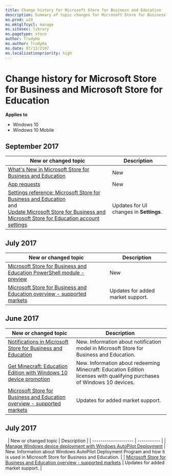 ```yaml
---
title: Change history for Microsoft Store for Business and Education
description: Summary of topic changes for Microsoft Store for Business and Microsoft Store for Education. 
ms.prod: w10
ms.mktglfcycl: manage
ms.sitesec: library
ms.pagetype: store
author: TrudyHa
ms.author: TrudyHa
ms.date: 07/12/2107
ms.localizationpriority: high
---
```


# Change history for Microsoft Store for Business and Microsoft Store for Education  

**Applies to**

-   Windows 10
-   Windows 10 Mobile

## September 2017

| New or changed topic | Description |
| --- | --- |
| [What's New in Microsoft Store for Business and Education](whats-new-microsoft-store-business-education.md) | New |
| [App requests](https://docs.microsoft.com/microsoft-store/acquire-apps-windows-store-for-business#request-apps) | New |
| [Settings reference: Microsoft Store for Business and Education](manage-settings-microsoft-store-for-business.md) </br> and </br> [Update Microsoft Store for Business and Microsoft Store for Education account settings](update-windows-store-for-business-account-settings.md) | Updates for UI changes in **Settings**. |

## July 2017

| New or changed topic | Description |
| --- | --- |
| [Microsoft Store for Business and Education PowerShell module - preview](microsoft-store-for-business-education-powershell-module.md) | New |
| [Microsoft Store for Business and Education overview - supported markets](https://docs.microsoft.com/en-us/microsoft-store/windows-store-for-business-overview#supported-markets) | Updates for added market support. |

## June 2017
| New or changed topic | Description |
| -------------------- | ----------- |
| [Notifications in Microsoft Store for Business and Education](notifications-microsoft-store-business.md) | New. Information about notification model in Microsoft Store for Business and Education. |
| [Get Minecraft: Education Edition with Windows 10 device promotion](https://docs.microsoft.com/education/windows/get-minecraft-device-promotion) | New. Information about redeeming Minecraft: Education Edition licenses with qualifying purchases of Windows 10 devices.  |
| [Microsoft Store for Business and Education overview - supported markets](https://docs.microsoft.com/en-us/microsoft-store/windows-store-for-business-overview#supported-markets) | Updates for added market support. |

## July 2017
 
| New or changed topic | Description |
| -------------------- | ----------- |
| [Manage Windows device deployment with Windows AutoPilot Deployment](add-profile-to-devices.md) | New. Information about Windows AutoPilot Deployment Program and how it is used in Microsoft Store for Business and Education.  |
| [Microsoft Store for Business and Education overview - supported markets](https://docs.microsoft.com/en-us/microsoft-store/windows-store-for-business-overview#supported-markets) | Updates for added market support. |
 





